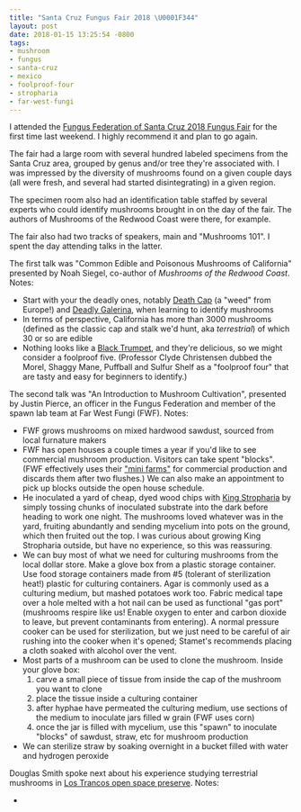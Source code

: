 ```yaml
---
title: "Santa Cruz Fungus Fair 2018 \U0001F344"
layout: post
date: 2018-01-15 13:25:54 -0800
tags:
- mushroom
- fungus
- santa-cruz
- mexico
- foolproof-four
- stropharia
- far-west-fungi
---
```

I attended the [Fungus Federation of Santa Cruz 2018 Fungus Fair](http://ffsc.us/fair) for the first time last weekend. I highly recommend it and plan to go again.

The fair had a large room with several hundred labeled specimens from the Santa Cruz area, grouped by genus and/or tree they're associated with. I was impressed by the diversity of mushrooms found on a given couple days (all were fresh, and several had started disintegrating) in a given region.

The specimen room also had an identification table staffed by several experts who could identify mushrooms brought in on the day of the fair. The authors of Mushrooms of the Redwood Coast were there, for example.

The fair also had two tracks of speakers, main and "Mushrooms 101". I spent the day attending talks in the latter.

The first talk was "Common Edible and Poisonous Mushrooms of California" presented by Noah Siegel, co-author of _Mushrooms of the Redwood Coast_. Notes:

* Start with your the deadly ones, notably [Death Cap](https://www.inaturalist.org/taxa/52135-Amanita-phalloides) (a "weed" from Europe!) and [Deadly Galerina](https://www.inaturalist.org/taxa/154735-Galerina-marginata), when learning to identify mushrooms
* In terms of perspective, California has more than 3000 mushrooms (defined as the classic cap and stalk we'd hunt, aka _terrestrial_) of which 30 or so are edible
* Nothing looks like a [Black Trumpet](https://www.inaturalist.org/taxa/194231-Craterellus-fallax), and they're delicious, so we might consider a foolproof five. (Professor Clyde Christensen dubbed the Morel, Shaggy Mane, Puffball and Sulfur Shelf as a "foolproof four" that are tasty and easy for beginners to identify.)

The second talk was "An Introduction to Mushroom Cultivation", presented by Justin Pierce, an officer in the Fungus Federation and member of the spawn lab team at Far West Fungi (FWF). Notes:

* FWF grows mushrooms on mixed hardwood sawdust, sourced from local furnature makers
* FWF has open houses a couple times a year if you'd like to see commercial mushroom production. Visitors can take spent "blocks". (FWF effectively uses their ["mini farms"](http://www.farwestfungi.com/index.php/products/mushroom-mini-farms) for commercial production and discards them after two flushes.) We can also make an appointment to pick up blocks outside the open house schedule.
* He inoculated a yard of cheap, dyed wood chips with [King Stropharia](https://www.inaturalist.org/taxa/119151-Stropharia-rugosoannulata) by simply tossing chunks of inoculated substrate into the dark before heading to work one night. The mushrooms loved whatever was in the yard, fruiting abundantly and sending mycelium into pots on the ground, which then fruited out the top. I was curious about growing King Stropharia outside, but have no experience, so this was reassuring.
* We can buy most of what we need for culturing mushrooms from the local dollar store. Make a glove box from a plastic storage container. Use food storage containers made from #5 (tolerant of sterilization heat!) plastic for culturing containers. Agar is commonly used as a culturing medium, but mashed potatoes work too. Fabric medical tape over a hole melted with a hot nail can be used as functional "gas port" (mushrooms respire like us! Enable oxygen to enter and carbon dioxide to leave, but prevent contaminants from entering). A normal pressure cooker can be used for sterilization, but we just need to be careful of air rushing into the cooker when it's opened; Stamet's recommends placing a cloth soaked with alcohol over the vent.
* Most parts of a mushroom can be used to clone the mushroom. Inside your glove box:
  1. carve a small piece of tissue from inside the cap of the mushroom you want to clone
  2. place the tissue inside a culturing container
  3. after hyphae have permeated the culturing medium, use sections of the medium to inoculate jars filled w grain (FWF uses corn)
  4. once the jar is filled with mycelium, use this "spawn" to inoculate "blocks" of sawdust, straw, etc for mushroom production
* We can sterilize straw by soaking overnight in a bucket filled with water and hydrogen peroxide

Douglas Smith spoke next about his experience studying terrestrial mushrooms in [Los Trancos open space preserve](https://www.openspace.org/preserves/los-trancos). Notes:

* 